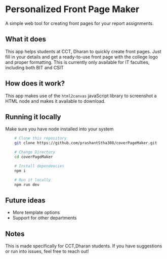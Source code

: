 # Personalized Front Page Maker

A simple web tool for creating front pages for your report assignments.

## What it does

This app helps students at CCT, Dharan to quickly create front pages. Just fill in your details and get a ready-to-use front page with the college logo and proper formatting. This is currently only available for IT faculties, including both BIT and CSIT

## How does it work?

This app makes use of the `html2canvas` javaScript library to screenshot a HTML node and makes it available to download.

## Running it locally

Make sure you have node installed into your system

```bash
    # Clone this repository
    git clone https://github.com/prashantStha308/coverPageMaker.git

    # Change Directory
    cd coverPageMaker

    # Install dependencies
    npm i

    # Run it locally
    npm run dev
```

## Future ideas

- More template options
- Support for other departments

## Notes

This is made specifically for CCT,Dharan students. If you have suggestions or run into issues, feel free to reach out!